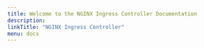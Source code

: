 ```yaml
---
title: Welcome to the NGINX Ingress Controller Documentation
description: 
linkTitle: "NGINX Ingress Controller"
menu: docs
---
```

